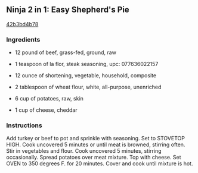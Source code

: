 ## Ninja 2 in 1: Easy Shepherd's Pie

[42b3bd4b78](http://www.food.com/recipe/ninja-2-in-1-easy-shepherds-pie-500515)

### Ingredients

 - 12 pound of beef, grass-fed, ground, raw

 - 1 teaspoon of la flor, steak seasoning, upc: 077636022157

 - 12 ounce of shortening, vegetable, household, composite

 - 2 tablespoon of wheat flour, white, all-purpose, unenriched

 - 6 cup of potatoes, raw, skin

 - 1 cup of cheese, cheddar

### Instructions

Add turkey or beef to pot and sprinkle with seasoning. Set to STOVETOP HIGH. Cook uncovered 5 minutes or until meat is browned, stirring often. Stir in vegetables and flour. Cook uncovered 5 minutes, stirring occasionally. Spread potatoes over meat mixture. Top with cheese. Set OVEN to 350 degrees F. for 20 minutes. Cover and cook until mixture is hot.